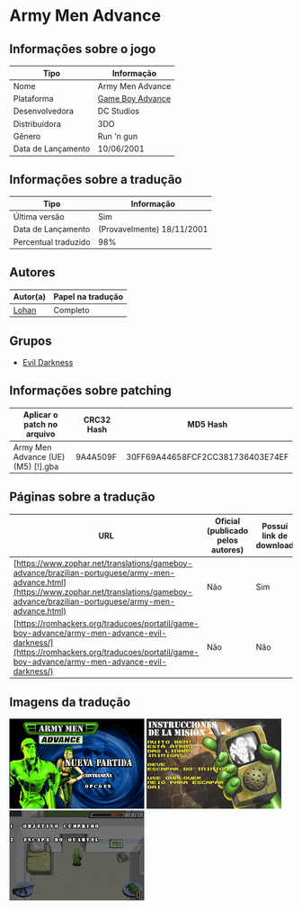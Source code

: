 # Army Men Advance

## Informações sobre o jogo

| Tipo | Informação |
| ----------- | ----------- |
| Nome | Army Men Advance |
| Plataforma | [Game Boy Advance](../) |
| Desenvolvedora | DC Studios |
| Distribuidora | 3DO |
| Gênero | Run 'n gun |
| Data de Lançamento | 10/06/2001 |

## Informações sobre a tradução

| Tipo | Informação |
| ----------- | ----------- |
| Última versão | Sim |
| Data de Lançamento | (Provavelmente) 18/11/2001 |
| Percentual traduzido | 98% |

## Autores

| Autor(a) | Papel na tradução |
| ----------- | ----------- |
| [Lohan](../../../autores/lohan/) | Completo |

## Grupos

* [Evil Darkness](../../../grupos/evil-darkness/)

## Informações sobre patching

| Aplicar o patch no arquivo | CRC32 Hash | MD5 Hash |
| ----------- | ----------- | ----------- |
| Army Men Advance \(UE\) \(M5\) \[\!\]\.gba | 9A4A509F | 30FF69A44658FCF2CC381736403E74EF |

## Páginas sobre a tradução

| URL | Oficial (publicado pelos autores) | Possuí link de download |
| ----------- | ----------- | ----------- |
| [https://www.zophar.net/translations/gameboy-advance/brazilian-portuguese/army-men-advance.html](https://www.zophar.net/translations/gameboy-advance/brazilian-portuguese/army-men-advance.html) | Não | Sim |
| [https://romhackers.org/traducoes/portatil/game-boy-advance/army-men-advance-evil-darkness/](https://romhackers.org/traducoes/portatil/game-boy-advance/army-men-advance-evil-darkness/) | Não | Não |

## Imagens da tradução

![Imagem de exemplo da tradução 1](1.png)
![Imagem de exemplo da tradução 2](2.png)
![Imagem de exemplo da tradução 3](3.png)